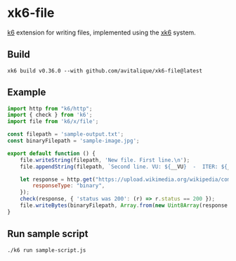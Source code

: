 # xk6-file
[k6](https://github.com/grafana/k6) extension for writing files, implemented using the
[xk6](https://github.com/grafana/xk6) system.

## Build
```shell
xk6 build v0.36.0 --with github.com/avitalique/xk6-file@latest
```

## Example
```javascript
import http from "k6/http";
import { check } from 'k6';
import file from 'k6/x/file';

const filepath = 'sample-output.txt';
const binaryFilepath = 'sample-image.jpg';

export default function () {
    file.writeString(filepath, 'New file. First line.\n');
    file.appendString(filepath, `Second line. VU: ${__VU}  -  ITER: ${__ITER}`);

    let response = http.get("https://upload.wikimedia.org/wikipedia/commons/3/3f/JPEG_example_flower.jpg", {
        responseType: "binary",
    });
    check(response, { 'status was 200': (r) => r.status == 200 });
    file.writeBytes(binaryFilepath, Array.from(new Uint8Array(response.body)));
}
```

## Run sample script
```shell
./k6 run sample-script.js
```
